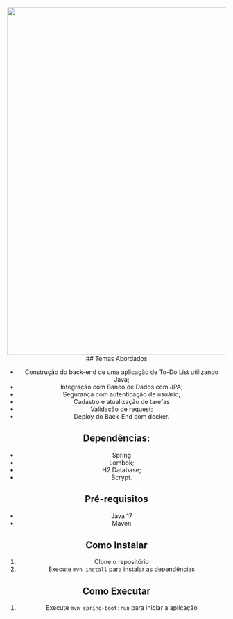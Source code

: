 <div align="center">
<img src="https://github.com/FravonDev/api_todolist-JAVA/blob/main/assets/java.png" width="800px">
</br>
<div/>
## Temas Abordados

- Construção do back-end de uma aplicação de To-Do List utilizando Java;
- Integração com Banco de Dados com JPA;
- Segurança com autenticação de usuário;
- Cadastro e atualização de tarefas
- Validação de request;
- Deploy do Back-End com docker.

## Dependências:

- Spring
- Lombok;
- H2 Database;
- Bcrypt.

## Pré-requisitos

- Java 17
- Maven

## Como Instalar

1. Clone o repositório
2. Execute `mvn install` para instalar as dependências

## Como Executar

1. Execute `mvn spring-boot:run` para iniciar a aplicação
